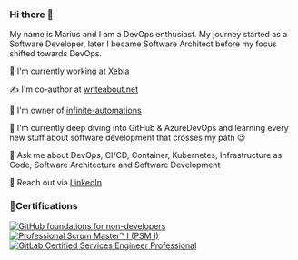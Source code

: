 ### Hi there 👋

My name is Marius and I am a DevOps enthusiast. My journey started as a Software Developer, later I became Software Architect before my focus shifted towards DevOps.

🏢 I'm currently working at [Xebia](https://xebia.com/about-us/)

✍️ I'm co-author at [writeabout.net](https://writeabout.net/)

🤖 I'm owner of [infinite-automations](https://github.com/infinite-automations)

🌱 I'm currently deep diving into GitHub & AzureDevOps and learning every new stuff about software development that crosses my path 😉

💬 Ask me about DevOps, CI/CD, Container, Kubernetes, Infrastructure as Code, Software Architecture and Software Development

🔗 Reach out via [LinkedIn](https://www.linkedin.com/in/marius-boden/)

### 🏅Certifications

[![GitHub foundations for non-developers](https://images.credly.com/size/150x150/images/024d0122-724d-4c5a-bd83-cfe3c4b7a073/image.png)](https://www.credly.com/badges/a0de8408-c514-4298-8b90-9f302d774707/public_url)
[![Professional Scrum Master™ I (PSM I)](https://images.credly.com/size/150x150/images/a2790314-008a-4c3d-9553-f5e84eb359ba/image.png)](https://www.credly.com/badges/231e16db-e3e9-4488-a126-0eb79d50458e/public_url)
[![GitLab Certified Services Engineer Professional](https://images.credly.com/size/150x150/images/50eb105d-c1c5-42ef-8f56-1f4d2102e4d0/image.png)](https://www.credly.com/badges/5c57e89f-57b8-4d8a-bb6b-7679dabd3270/public_url)

<!--
**m4s-b3n/m4s-b3n** is a ✨ _special_ ✨ repository because its `README.md` (this file) appears on your GitHub profile.

Here are some ideas to get you started:

- 🔭 I’m currently working on ...
- 🌱 I’m currently learning ...
- 👯 I’m looking to collaborate on ...
- 🤔 I’m looking for help with ...
- 💬 Ask me about ...
- 📫 How to reach me: ...
- 😄 Pronouns: ...
- ⚡ Fun fact: ...
-->

